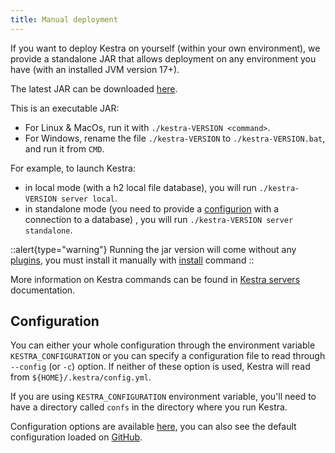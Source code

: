 ```yaml
---
title: Manual deployment
---
```


If you want to deploy Kestra on yourself (within your own environment), we provide a standalone JAR that allows deployment on any environment you have (with an installed JVM version 17+).

The latest JAR can be downloaded [here](https://api.kestra.io/v1/versions/download).

This is an executable JAR:
- For Linux & MacOs, run it with `./kestra-VERSION <command>`.
- For Windows, rename the file `./kestra-VERSION` to `./kestra-VERSION.bat`, and run it from `CMD`.

For example, to launch Kestra:
- in local mode (with a h2 local file database), you will run `./kestra-VERSION server local`.
- in standalone mode (you need to provide a [configurion](#configuration) with a connection to a database) , you will run `./kestra-VERSION server standalone`.

::alert{type="warning"}
Running the jar version will come without any [plugins](../../../plugins/index.md), you must install it manually with [install](../01.configuration/04.others.md#plugins-configuration) command
::


More information on Kestra commands can be found in [Kestra servers](../04.servers.md) documentation.

## Configuration

You can either your whole configuration through the environment variable `KESTRA_CONFIGURATION` or you can specify a configuration file to read through `--config` (or `-c`) option. If neither of these option is used, Kestra will read from `${HOME}/.kestra/config.yml`.

If you are using `KESTRA_CONFIGURATION` environment variable, you'll need to have a directory called `confs` in the directory where you run Kestra.

Configuration options are available [here](../01.configuration/index.md), you can also see the default configuration loaded on  [GitHub](https://github.com/kestra-io/kestra/blob/develop/cli/src/main/resources/application.yml).
